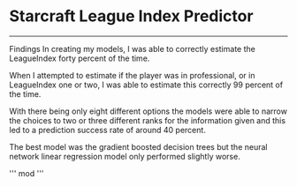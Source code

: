 # Starcraft League Index Predictor
-------------------------------------------------------------------------------------------------------


Findings
In creating my models, I was able to correctly estimate the LeagueIndex forty percent of the time.

When I attempted to estimate if the player was in professional, or in LeagueIndex one or two, I was able to estimate this correctly 99 percent of the time.

With there being only eight different options the models were able to narrow the choices to two or three different ranks for the information given and this led to a prediction success rate of around 40 percent.

The best model was the gradient boosted decision trees but the neural network linear regression model only performed slightly worse.

''' mod '''
